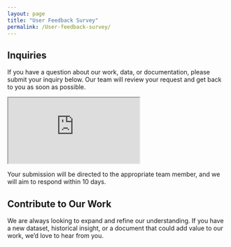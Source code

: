 ```yaml
---
layout: page
title: "User Feedback Survey"
permalink: /User-feedback-survey/
---
```

<h2>Inquiries</h2>
<p>If you have a question about our work, data, or documentation, please submit your inquiry below. Our team will review your request and get back to you as soon as possible.</p>


<iframe src="https://docs.google.com/forms/d/e/1FAIpQLSc89UZV9ghgWuaKlfHL_zgEu-t0Nr-zLdx0_r7EZo_QxNtYGw/viewform?embedded-true"

        width="100%" 
        height="800px" 
        frameborder="0" 
        marginheight="0" 
        marginwidth="0">
    Loading…
</iframe>

<p>Your submission will be directed to the appropriate team member, and we will aim to respond within 10 days.</p>

<h2>Contribute to Our Work</h2>

<p>We are always looking to expand and refine our understanding. If you have a new dataset, historical insight, or a document that could add value to our work, we’d love to hear from you.</p>